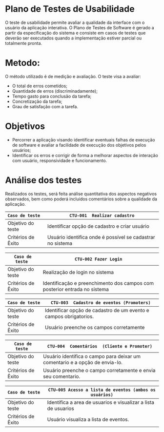 # Plano de Testes de Usabilidade

O teste de usabilidade permite avaliar a qualidade da interface com o usuário da aplicação interativa. O Plano de Testes de Software é gerado a partir da especificação do sistema e consiste em casos de testes que deverão ser executados quando a implementação estiver parcial ou totalmente pronta.

# Metodo: 
O método utilizado é de medição e avaliação. O teste visa a avaliar: 
  - O total de erros cometidos;
  - Quantidade de erros (discriminadamente);
  - Tempo gasto para conclusão da tarefa;
  - Concretização da tarefa;
  - Grau de satisfação com a tarefa.

# Objetivos
  - Percorrer a aplicação visando identificar eventuais falhas de execução de software e avaliar a facilidade de execução dos objetivos pelos usuários;
  - Identificar os erros e corrigir de forma a melhorar aspectos de interação com usuário, responsividade e funcionamento.

# Análise dos testes
Realizados os testes, será feita análise quantitativa dos aspectos negativos observados, bem como poderá incluidos comentários sobre a qualidade da aplicação. 


| `Caso de teste ` | ` CTU-001  Realizar cadastro `                   | 
|--------------------|--------------------------------------------------------| 
| Objetivo do teste            | Identificar opção de cadastro e criar usuário                   |  
| Critérios de Êxito           | Usuário identifica onde é possível se cadastrar no sistema | 

| `Caso de teste ` | ` CTU-002 Fazer Login  `                    | 
|--------------------|--------------------------------------------------------| 
| Objetivo do teste            | Realização de login no sistema                    |  
| Critérios de Êxito           | Identificação e preenchimento dos campos com posterior entrada no sistema | 


| `Caso de teste ` | ` CTU-003  Cadastro de eventos (Promoters) `                    | 
|--------------------|--------------------------------------------------------| 
| Objetivo do teste            | Identificar opção de cadastro de um evento e campos obrigatorios.            |  
| Critérios de Êxito           | Usuário preenche os campos corretamente  | 


| `Caso de teste ` | ` CTU-004  Comentários  (Cliente e Promoter) `                    | 
|--------------------|--------------------------------------------------------| 
| Objetivo do teste            | Usuário identifica o campo para deixar um comentario e a opção de envia-lo.                   |  
| Critérios de Êxito           | Usuário preenche o campo corretamente e envia seu comentario.|

| `Caso de teste ` | ` CTU-005 Acesso a lista de eventos (ambos os usuários) `                    | 
|--------------------|--------------------------------------------------------| 
| Objetivo do teste            | Identifica a area de usuarios e visualizar a lista de usuarios                     |  
| Critérios de Êxito           | Usuário visualiza a lista de eventos. 








